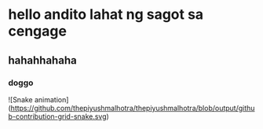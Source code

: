 # hello andito lahat ng sagot sa cengage
## hahahhahaha 
### doggo
![Snake animation]
(https://github.com/thepiyushmalhotra/thepiyushmalhotra/blob/output/github-contribution-grid-snake.svg)
